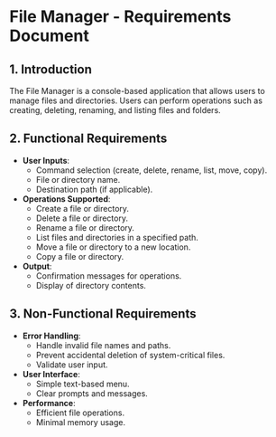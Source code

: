 # File Manager - Requirements Document

## 1. Introduction
The File Manager is a console-based application that allows users to manage files and directories. Users can perform operations such as creating, deleting, renaming, and listing files and folders.

## 2. Functional Requirements
- **User Inputs**:
  - Command selection (create, delete, rename, list, move, copy).
  - File or directory name.
  - Destination path (if applicable).
- **Operations Supported**:
  - Create a file or directory.
  - Delete a file or directory.
  - Rename a file or directory.
  - List files and directories in a specified path.
  - Move a file or directory to a new location.
  - Copy a file or directory.
- **Output**:
  - Confirmation messages for operations.
  - Display of directory contents.

## 3. Non-Functional Requirements
- **Error Handling**:
  - Handle invalid file names and paths.
  - Prevent accidental deletion of system-critical files.
  - Validate user input.
- **User Interface**:
  - Simple text-based menu.
  - Clear prompts and messages.
- **Performance**:
  - Efficient file operations.
  - Minimal memory usage.
